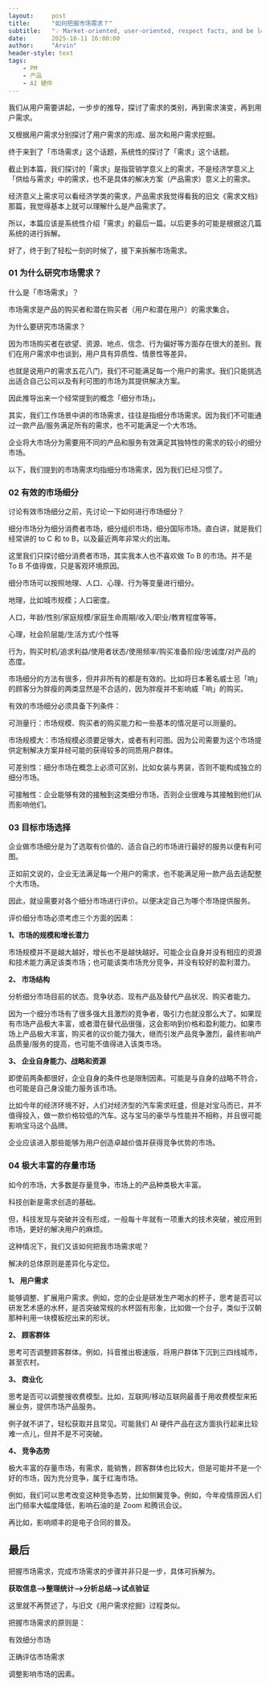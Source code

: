```yaml
---
layout:     post
title:      "如何把握市场需求？"
subtitle:   "💡 Market-oriented, user-oriented, respect facts, and be logical!"
date:       2025-10-11 16:00:00
author:     "Arvin"
header-style: text
tags:
    - PM
    - 产品
    - AI 硬件
---
```




我们从用户需要讲起，一步步的推导，探讨了需求的类别，再到需求演变，再到用户需求。

又根据用户需求分别探讨了用户需求的形成、层次和用户需求挖掘。

终于来到了「市场需求」这个话题，系统性的探讨了「需求」这个话题。

截止到本篇，我们探讨的「需求」是指营销学意义上的需求，不是经济学意义上「供给与需求」中的需求，也不是具体的解决方案（产品需求）意义上的需求。

经济意义上需求可以看经济学类的需求，产品需求我觉得看我的旧文《需求文档》那篇，我觉得基本上就可以理解什么是产品需求了。

所以，本篇应该是系统性介绍「需求」的最后一篇。以后更多的可能是根据这几篇系统的进行拆解。

好了，终于到了轻松一刻的时候了，接下来拆解市场需求。

### 01 为什么研究市场需求？

什么是「市场需求」？

市场需求是产品的购买者和潜在购买者（用户和潜在用户）的需求集合。 

为什么要研究市场需求？

因为市场购买者在欲望、资源、地点、信念、行为偏好等方面存在很大的差别。我们在用户需求中也谈到，用户具有异质性、情景性等差异。

也就是说用户的需求五花八门，我们不可能满足每一个用户的需求。我们只能挑选出适合自己公司以及有利可图的市场为其提供解决方案。

因此推导出来一个经常提到的概念「细分市场」。

其实，我们工作场景中讲的市场需求，往往是指细分市场需求。因为我们不可能通过一款产品/服务满足所有的需求，也不可能满足一个大市场。

企业将大市场分为需要用不同的产品和服务有效满足其独特性的需求的较小的细分市场。

以下，我们提到的市场需求均指细分市场需求，因为我们已经习惯了。

### 02 有效的市场细分

讨论有效市场细分之前，先讨论一下如何进行市场细分？

细分市场分为细分消费者市场，细分组织市场，细分国际市场。直白讲，就是我们经常讲的 to C 和 to B，以及最近两年非常火的出海。

这里我们只探讨细分消费者市场，其实我本人也不喜欢做 To B 的市场。并不是 To B 不值得做，只是客观环境原因。

细分市场可以按照地理、人口、心理、行为等变量进行细分。

地理，比如城市规模；人口密度。

人口，年龄/性别/家庭规模/家庭生命周期/收入/职业/教育程度等等。

心理，社会阶层能/生活方式/个性等

行为，购买时机/追求利益/使用者状态/使用频率/购买准备阶段/忠诚度/对产品的态度。

市场细分的方法有很多，但并非所有的都是有效的。比如将日本著名威士忌「响」的顾客分为胖瘦的两类显然是不合适的，因为胖瘦并不影响威「响」的购买。

有效的市场细分必须具备下列条件：

可测量行：市场规模、购买者的购买能力和一些基本的情况是可以测量的。

市场规模大：市场规模必须要足够大，或者有利可图。因为公司需要为这个市场提供定制解决方案并经可能的获得较多的同质用户群体。

可差别性：细分市场在概念上必须可区别，比如女装与男装，否则不能构成独立的细分市场。

可接触性：企业能够有效的接触到这类细分市场，否则企业很难与其接触到他们从而影响他们。

### 03 目标市场选择

企业做市场细分是为了选取有价值的、适合自己的市场进行最好的服务以便有利可图。

正如前文说的，企业无法满足每一个用户的需求，也不能满足用一款产品去适配整个大市场。

因此，就设需要对各个细分市场进行评价。以便决定自己为哪个市场提供服务。

评价细分市场必须考虑三个方面的因素：

**1、市场的规模和增长潜力**

市场规模并不是越大越好，增长也不是越快越好。可能企业自身并没有相应的资源和技术能力满足该类市场；也可能该类市场充分竞争，并没有较好的盈利潜力。

**2、 市场结构**

分析细分市场目前的状态。竞争状态、现有产品及替代产品状况、购买者能力。

因为一个细分市场有了很多强大且激烈的竞争者，吸引力也就没那么大了。如果现有市场产品极大丰富，或者潜在替代品很强，这会影响到价格和盈利能力。如果市场上产品极大丰富，购买者的议价能力强大，继而引发产品竞争激烈，最终影响产品质量/服务的提高，也可能不值得进入该类市场。

**3、 企业自身能力、战略和资源**

即使前两条都很好，企业自身的条件也是限制因素。可能是与自身的战略不符合，也可能是自己身没能力服务该市场。

比如今年的经济环境不好，人们对经济型的汽车需求旺盛，但是对宝马而已，并不值得投入，做一款价格较低的汽车。这与宝马的豪华与性能并不相称，并且很可能影响宝马这个品牌。

企业应该进入那些能够为用户创造卓越价值并获得竞争优势的市场。

### 04 极大丰富的存量市场

如今的市场，大多数是存量竞争，市场上的产品种类极大丰富。

科技创新是需求创造的基础。

但，科技发现与突破并没有形成，一般每十年就有一项重大的技术突破，被应用到市场，更好的解决用户的麻烦。

这种情况下，我们又该如何把我市场需求呢？

解决的总体原则是差异化与定位。

**1、 用户需求**

能够调整、扩展用户需求。例如，您的企业是研发生产喝水的杯子，思考是否可以研发艺术感的水杯，是否突破常规的水杯固有形象，比如做一个台子，类似于汉朝那种利用一块模板挖出来的形状。

**2、 顾客群体**

思考可否调整顾客群体。例如，抖音推出极速版，将用户群体下沉到三四线城市，甚至农村。

**3、 商业化**

思考是否可以调整搜收费模型。比如，互联网/移动互联网最善于用收费模型来拓展业务，提供市场产品服务。

例子就不讲了，轻松获取并且常见。可能我们 AI 硬件产品在这方面执行起来比较难一点儿，但并不是不可突破。

**4、 竞争态势**

极大丰富的存量市场，有需求，能销售，顾客群体也比较大，但是可能并不是一个好的市场，因为充分竞争，属于红海市场。

例如，我们可以思考改变这种竞争态势，比如侧翼竞争。例如，今年疫情原因人们出门频率大幅度降低，影响石油的是 Zoom 和腾讯会议。

再比如，影响顺丰的是电子合同的普及。

## 最后

把握市场需求，完成市场需求的步骤并非只是一步，具体可拆解为。

**获取信息-->整理统计-->分析总结-->试点验证**

这里就不再赘述了，与旧文《用户需求挖掘》过程类似。

把握市场需求的原则是：

有效细分市场

正确评估市场需求

调整影响市场的因素。